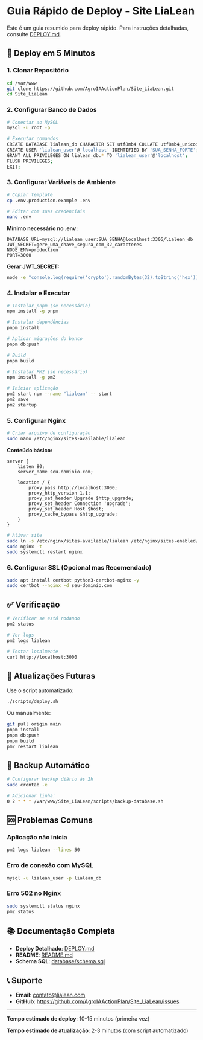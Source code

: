 # Guia Rápido de Deploy - Site LiaLean

Este é um guia resumido para deploy rápido. Para instruções detalhadas, consulte [DEPLOY.md](./DEPLOY.md).

## 🚀 Deploy em 5 Minutos

### 1. Clonar Repositório

```bash
cd /var/www
git clone https://github.com/AgroIAActionPlan/Site_LiaLean.git
cd Site_LiaLean
```

### 2. Configurar Banco de Dados

```bash
# Conectar ao MySQL
mysql -u root -p

# Executar comandos
CREATE DATABASE lialean_db CHARACTER SET utf8mb4 COLLATE utf8mb4_unicode_ci;
CREATE USER 'lialean_user'@'localhost' IDENTIFIED BY 'SUA_SENHA_FORTE';
GRANT ALL PRIVILEGES ON lialean_db.* TO 'lialean_user'@'localhost';
FLUSH PRIVILEGES;
EXIT;
```

### 3. Configurar Variáveis de Ambiente

```bash
# Copiar template
cp .env.production.example .env

# Editar com suas credenciais
nano .env
```

**Mínimo necessário no .env:**
```env
DATABASE_URL=mysql://lialean_user:SUA_SENHA@localhost:3306/lialean_db
JWT_SECRET=gere_uma_chave_segura_com_32_caracteres
NODE_ENV=production
PORT=3000
```

**Gerar JWT_SECRET:**
```bash
node -e "console.log(require('crypto').randomBytes(32).toString('hex'))"
```

### 4. Instalar e Executar

```bash
# Instalar pnpm (se necessário)
npm install -g pnpm

# Instalar dependências
pnpm install

# Aplicar migrações do banco
pnpm db:push

# Build
pnpm build

# Instalar PM2 (se necessário)
npm install -g pm2

# Iniciar aplicação
pm2 start npm --name "lialean" -- start
pm2 save
pm2 startup
```

### 5. Configurar Nginx

```bash
# Criar arquivo de configuração
sudo nano /etc/nginx/sites-available/lialean
```

**Conteúdo básico:**
```nginx
server {
    listen 80;
    server_name seu-dominio.com;

    location / {
        proxy_pass http://localhost:3000;
        proxy_http_version 1.1;
        proxy_set_header Upgrade $http_upgrade;
        proxy_set_header Connection 'upgrade';
        proxy_set_header Host $host;
        proxy_cache_bypass $http_upgrade;
    }
}
```

```bash
# Ativar site
sudo ln -s /etc/nginx/sites-available/lialean /etc/nginx/sites-enabled/
sudo nginx -t
sudo systemctl restart nginx
```

### 6. Configurar SSL (Opcional mas Recomendado)

```bash
sudo apt install certbot python3-certbot-nginx -y
sudo certbot --nginx -d seu-dominio.com
```

## ✅ Verificação

```bash
# Verificar se está rodando
pm2 status

# Ver logs
pm2 logs lialean

# Testar localmente
curl http://localhost:3000
```

## 🔄 Atualizações Futuras

Use o script automatizado:

```bash
./scripts/deploy.sh
```

Ou manualmente:

```bash
git pull origin main
pnpm install
pnpm db:push
pnpm build
pm2 restart lialean
```

## 💾 Backup Automático

```bash
# Configurar backup diário às 2h
sudo crontab -e

# Adicionar linha:
0 2 * * * /var/www/Site_LiaLean/scripts/backup-database.sh
```

## 🆘 Problemas Comuns

### Aplicação não inicia
```bash
pm2 logs lialean --lines 50
```

### Erro de conexão com MySQL
```bash
mysql -u lialean_user -p lialean_db
```

### Erro 502 no Nginx
```bash
sudo systemctl status nginx
pm2 status
```

## 📚 Documentação Completa

- **Deploy Detalhado**: [DEPLOY.md](./DEPLOY.md)
- **README**: [README.md](./README.md)
- **Schema SQL**: [database/schema.sql](./database/schema.sql)

## 📞 Suporte

- **Email**: contato@lialean.com
- **GitHub**: https://github.com/AgroIAActionPlan/Site_LiaLean/issues

---

**Tempo estimado de deploy**: 10-15 minutos (primeira vez)

**Tempo estimado de atualização**: 2-3 minutos (com script automatizado)

